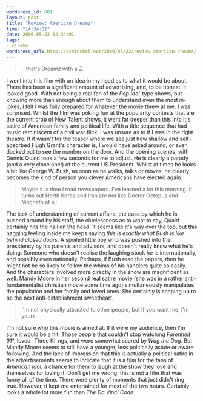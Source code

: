 ```yaml
--- 
wordpress_id: 881
layout: post
title: "Review: American Dreamz"
time: "14:34:01"
date: 2006-05-22 14:34:01
tags: 
- cinema
wordpress_url: http://schinckel.net/2006/05/22/review-american-dreamz/
---
```

> ...that's Dreamz with a Z.

I went into this film with an idea in my head as to what it would be about. There has been a significant amount of advertising, and, to be honest, it looked good. With not being a real fan of the _Pop Idol_-type shows, but knowing more than enough about them to understand even the most in-jokes, I felt I was fully prepared for whatever the movie threw at me. I was surprised. Whilst the film was poking fun at the popularity contests that are the current crop of New Talent shows, it went far deeper than this into it's satire of American family and political life.  With a title sequence that had music reminiscent of a civil war flick, I was unsure as to if I was in the right theatre. If it wasn't for the teaser where we see just how shallow and self-absorbed Hugh Grant's character is, I would have asked around, or even ducked out to see the number on the door. And the opening scenes, with Dennis Quaid took a few seconds for me to adjust. He is clearly a parody (and a very close one!) of the current US President. Whilst at times he looks a bit like George W. Bush, as soon as he walks, talks or moves, he clearly becomes the kind of person you clever Americans have elected again. 

> Maybe it is time I read newspapers. I've learned a lot this morning. It turns out North Korea and Iran are not like Doctor Octopus and Magneto at all... 

The lack of understanding of current affairs, the ease by which he is pushed around by his staff, the cluelessness as to what to say, Quaid certainly hits the nail on the head. It seems like it's way over the top, but this nagging feeling inside me keeps saying _this is exactly what Bush is like behind closed doors_. A spoiled little boy who was pushed into the presidency by his parents and advisors, and doesn't really know what he's doing. Someone who doesn't realise the laughing stock he is internationally, and possibly even nationally. Perhaps, if Bush read the papers, then he might not be so likely to follow the whims of his handlers quite so easily. And the characters involved more directly in the show are magnificent as well. Mandy Moore in her second real satire movie (she was in a rather anti-fundamentalist christian movie some time ago) simultaneously manipulates the population and her family and loved ones. She certainly is shaping up to be the next anti-establishment sweetheart. 

> I'm not physically attracted to other people, but if you want me, I'm yours.

I'm not sure who this movie is aimed at. If it were my audience, then I'm sure it would be a hit. Those people that couldn't stop watching _Farenheit 911_, loved _Three Ki_ngs, and were somewhat scared by _Wag the Dog_. But Mandy Moore seems to still have a younger, less politically astute or aware following. And the lack of impression that this is actually a political satire in the advertisements seems to indicate that it is a film for the fans of _American Idol_, a chance for them to laugh at the show they love and themselves for loving it. Don't get me wrong: this is not a film that was funny all of the time. There were plenty of moments that just didn't ring true. However, it kept me entertained for most of the two hours. Certainly looks a whole lot more fun than _The Da Vinci Code_. 
